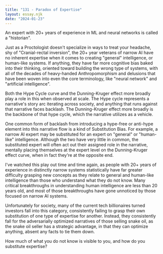 ```yaml
---
title: "131 - Paradox of Expertise"
layout: essay.njk
date: "2024-01-23"
---
```


An expert with 20+ years of experience in ML and neural networks is called a "historian".

Just as a Proctologist doesn't specialize in ways to treat your headache, shy of "Cranial-rectal inversion", the 20+ year veterans of narrow AI have no inherent expertise when it comes to creating "general" intelligence, or human-like systems. If anything, they have far more cognitive bias baked into their thinking, oriented toward building the wrong type of systems, with all of the decades of heavy-handed Anthropomorphism and delusions that have been woven into even the core terminology, like "neural network" and "artificial intelligence".

Both the Hype Cycle curve and the Dunning-Kruger effect more broadly play a role in this when observed at scale. The Hype cycle represents a narrative's story arc iterating across society, and anything that runs against that narrative faces backlash. The Dunning-Kruger effect more broadly is the backbone of that hype cycle, which the narrative utilizes as a vehicle.

One common form of backlash from introducing a hype-free or anti-hype element into this narrative flow is a kind of Substitution Bias. For example, a narrow AI expert may be substituted for an expert on "general" or "human-like" intelligence. Although the two have very little in common, the substituted expert will often act out their assigned role in the narrative, mentally placing themselves at the expert level on the Dunning-Kruger effect curve, when in fact they're at the opposite end.

I've watched this play out time and time again, as people with 20+ years of experience in distinctly narrow systems statistically have far greater difficulty grasping new concepts as they relate to general and human-like intelligence than those who understand what they do not know. Many critical breakthroughs in understanding human intelligence are less than 20 years old, and most of those breakthroughs have gone unnoticed by those focused on narrow AI systems.

Unfortunately for society, many of the current tech billionaires turned investors fall into this category, consistently failing to grasp their own substitution of one type of expertise for another. Instead, they consistently fall for the adversarially optimized narratives of those selling snake oil, as the snake oil seller has a strategic advantage, in that they can optimize anything, absent any facts to tie them down.

How much of what you do not know is visible to you, and how do you substitute expertise?
